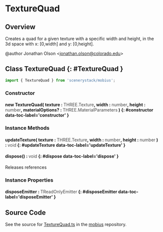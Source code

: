 # TextureQuad

## Overview

Creates a quad for a given texture with a specific width and height, in the 3d space
with x: [0,width] and y: [0,height].

@author Jonathan Olson &lt;jonathan.olson@colorado.edu&gt;

## Class TextureQuad {: #TextureQuad }


```js
import { TextureQuad } from 'scenerystack/mobius';
```
### Constructor

#### new TextureQuad( texture : <span style="font-weight: 400; opacity: 80%;">THREE.Texture</span>, width : <span style="font-weight: 400; opacity: 80%;">number</span>, height : <span style="font-weight: 400; opacity: 80%;">number</span>, materialOptions? : <span style="font-weight: 400; opacity: 80%;">THREE.MaterialParameters</span> ) {: #constructor data-toc-label='constructor' }

### Instance Methods

#### updateTexture( texture : <span style="font-weight: 400; opacity: 80%;">THREE.Texture</span>, width : <span style="font-weight: 400; opacity: 80%;">number</span>, height : <span style="font-weight: 400; opacity: 80%;">number</span> ) : <span style="font-weight: 400; opacity: 80%;">void</span> {: #updateTexture data-toc-label='updateTexture' }

#### dispose() : <span style="font-weight: 400; opacity: 80%;">void</span> {: #dispose data-toc-label='dispose' }

Releases references

### Instance Properties

#### disposeEmitter : <span style="font-weight: 400; opacity: 80%;">TReadOnlyEmitter</span> {: #disposeEmitter data-toc-label='disposeEmitter' }



## Source Code

See the source for [TextureQuad.ts](https://github.com/phetsims/mobius/blob/main/js/TextureQuad.ts) in the [mobius](https://github.com/phetsims/mobius) repository.
